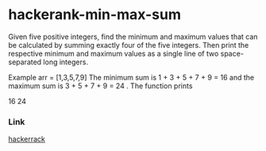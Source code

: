 # hackerank-min-max-sum

Given five positive integers, find the minimum and maximum values that can be calculated by summing exactly four of the five integers. Then print the respective minimum and maximum values as a single line of two space-separated long integers.

Example
arr = [1,3,5,7,9]
The minimum sum is 1 + 3 + 5 + 7 + 9  = 16 and the maximum sum is  3 + 5 + 7 + 9  = 24 . The function prints

16 24

### Link
[hackerrack](https://www.hackerrank.com/challenges/mini-max-sum/problem?isFullScreen=true)

